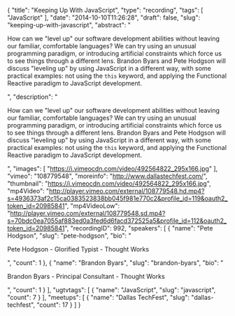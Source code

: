 {
  "title": "Keeping Up With JavaScript",
  "type": "recording",
  "tags": [
    "JavaScript"
  ],
  "date": "2014-10-10T11:26:28",
  "draft": false,
  "slug": "keeping-up-with-javascript",
  "abstract": "<p>How can we \"level up\" our software development abilities without leaving our familiar, comfortable languages? We can try using an unusual programming paradigm, or introducing artificial constraints which force us to see things through a different lens. Brandon Byars and Pete Hodgson will discuss \"leveling up\" by using JavaScript in a different way, with some practical examples: not using the `this` keyword, and applying the Functional Reactive paradigm to JavaScript development.</p>",
  "description": "<p>How can we \"level up\" our software development abilities without leaving our familiar, comfortable languages? We can try using an unusual programming paradigm, or introducing artificial constraints which force us to see things through a different lens. Brandon Byars and Pete Hodgson will discuss \"leveling up\" by using JavaScript in a different way, with some practical examples: not using the `this` keyword, and applying the Functional Reactive paradigm to JavaScript development.</p>",
  "images": [
    "https://i.vimeocdn.com/video/492564822_295x166.jpg"
  ],
  "vimeo": "108779548",
  "moreinfo": "http://www.dallastechfest.com/",
  "thumbnail": "https://i.vimeocdn.com/video/492564822_295x166.jpg",
  "mp4Video": "http://player.vimeo.com/external/108779548.hd.mp4?s=4936373af2c15ca0383523838bb045f981e770c2&profile_id=119&oauth2_token_id=20985841",
  "mp4VideoLow": "http://player.vimeo.com/external/108779548.sd.mp4?s=70bdc0ea7055af883ed0a3fed6d6facd372525a5&profile_id=112&oauth2_token_id=20985841",
  "recordingID": 992,
  "speakers": [
    {
      "name": "Pete Hodgson",
      "slug": "pete-hodgson",
      "bio": "<p>Pete Hodgson - Glorified Typist - Thought Works</p>",
      "count": 1
    },
    {
      "name": "Brandon Byars",
      "slug": "brandon-byars",
      "bio": "<p>Brandon Byars - Principal Consultant - Thought Works</p>",
      "count": 1
    }
  ],
  "ugtvtags": [
    {
      "name": "JavaScript",
      "slug": "javascript",
      "count": 7
    }
  ],
  "meetups": [
    {
      "name": "Dallas TechFest",
      "slug": "dallas-techfest",
      "count": 17
    }
  ]
}